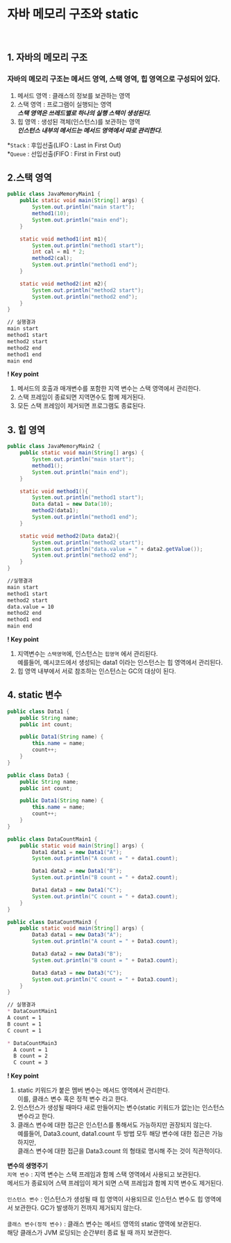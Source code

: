 # 자바 메모리 구조와 static
<br>

## 1. 자바의 메모리 구조
### 자바의 메모리 구조는 메서드 영역, 스택 영역, 힙 영역으로 구성되어 있다.
1. 메서드 영역 : 클래스의 정보를 보관하는 영역
2. 스택 영역 : 프로그램이 실행되는 영역<br>
***스택 영역은 쓰레드별로 하나의 실행 스택이 생성된다.***
3. 힙 영역 : 생성된 객체(인스턴스)를 보관하는 영역<br>
***인스턴스 내부의 메서드는 메서드 영역에서 따로 관리한다.***

*`Stack` : 후입선출(LIFO : Last in First Out)<br>
*`Queue` : 선입선출(FIFO : First in First out)<br>

## 2.스택 영역

```java
public class JavaMemoryMain1 {
    public static void main(String[] args) {
        System.out.println("main start");
        method1(10);
        System.out.println("main end");
    }

    static void method1(int m1){
        System.out.println("method1 start");
        int cal = m1 * 2;
        method2(cal);
        System.out.println("method1 end");
    }

    static void method2(int m2){
        System.out.println("method2 start");
        System.out.println("method2 end");
    }
}
```

```markdown
// 실행결과
main start
method1 start
method2 start
method2 end
method1 end
main end
```

**! Key point**<br>
1. 메서드의 호출과 매개변수를 포함한 지역 변수는 스택 영역에서 관리한다.
2. 스택 프레임이 종료되면 지역면수도 함께 제거된다.
3. 모든 스택 프레임이 제거되면 프로그램도 종료된다.

## 3. 힙 영역

```java
public class JavaMemoryMain2 {
    public static void main(String[] args) {
        System.out.println("main start");
        method1();
        System.out.println("main end");
    }

    static void method1(){
        System.out.println("method1 start");
        Data data1 = new Data(10);
        method2(data1);
        System.out.println("method1 end");
    }

    static void method2(Data data2){
        System.out.println("method2 start");
        System.out.println("data.value = " + data2.getValue());
        System.out.println("method2 end");
    }
}
```

```markdown
//실행결과
main start
method1 start
method2 start
data.value = 10
method2 end
method1 end
main end
```

**! Key point**<br>
1. 지역변수는 `스택영역`에, 인스턴스는 `힙영역` 에서 관리된다.<br>
예를들어, 예시코드에서 생성되는 data1 이라는 인스턴스는 힙 영역에서 관리된다.<br>
2. 힙 영역 내부에서 서로 참조하는 인스턴스는 GC의 대상이 된다.


## 4. static 변수

```java
public class Data1 {
    public String name;
    public int count;

    public Data1(String name) {
        this.name = name;
        count++;
    }
}

public class Data3 {
    public String name;
    public int count;

    public Data1(String name) {
        this.name = name;
        count++;
    }
}

public class DataCountMain1 {
    public static void main(String[] args) {
        Data1 data1 = new Data1("A");
        System.out.println("A count = " + data1.count);

        Data1 data2 = new Data1("B");
        System.out.println("B count = " + data2.count);

        Data1 data3 = new Data1("C");
        System.out.println("C count = " + data3.count);
    }
}

public class DataCountMain3 {
    public static void main(String[] args) {
        Data3 data1 = new Data3("A");
        System.out.println("A count = " + Data3.count);

        Data3 data2 = new Data3("B");
        System.out.println("B count = " + Data3.count);

        Data3 data3 = new Data3("C");
        System.out.println("C count = " + Data3.count);
    }
}
```

```markdown
// 실행결과
* DataCountMain1
A count = 1
B count = 1
C count = 1

* DataCountMain3
  A count = 1
  B count = 2
  C count = 3
```

**! Key point**<br>
1. static 키워드가 붙은 멤버 변수는 메서드 영역에서 관리한다.<br>이를, 클래스 변수 혹은 정적 변수 라고 한다. <br>
2. 인스턴스가 생성될 때마다 새로 만들어지는 변수(static 키워드가 없는)는 인스턴스 변수라고 한다.
3. 클래스 변수에 대한 접근은 인스턴스를 통해서도 가능하지만 권장되지 않는다.<br>
예를들어, Data3.count, data1.count 두 방법 모두 해당 변수에 대한 접근은 가능하지만, <br>
클래스 변수에 대한 접근을 Data3.count 의 형태로 명시해 주는 것이 직관적이다.

**변수의 생명주기**<br>
`지역 변수` : 지역 변수는 스택 프레임과 함께 스택 영역에서 사용되고 보관된다.<br>
메서드가 종료되어 스택 프레임이 제거 되면 스택 프레임과 함께 지역 변수도 제거된다.<br><br>
`인스턴스 변수` : 인스턴스가 생성될 때 힙 영역이 사용되므로 인스턴스 변수도 힙 영역에서 보관한다. GC가 발생하기 전까지 제거되지 않는다.
<br><br>
`클래스 변수(정적 변수)` : 클래스 변수는 메서드 영역의 static 영역에 보관된다.<br> 해당 클래스가 JVM 로딩되는 순간부터 종료 될 때 까지 보관한다.
<br><br>
